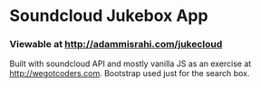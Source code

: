 # Soundcloud Jukebox App 
### Viewable at http://adammisrahi.com/jukecloud

Built with soundcloud API and mostly vanilla JS as an exercise at http://wegotcoders.com.
Bootstrap used just for the search box.
